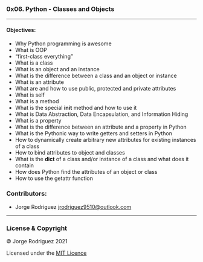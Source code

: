 ### 0x06. Python - Classes and Objects  
---   
#### Objectives:  
- Why Python programming is awesome  
- What is OOP  
- “first-class everything”  
- What is a class  
- What is an object and an instance  
- What is the difference between a class and an object or instance  
- What is an attribute  
- What are and how to use public, protected and private attributes  
- What is self  
- What is a method  
- What is the special __init__ method and how to use it  
- What is Data Abstraction, Data Encapsulation, and Information Hiding  
- What is a property  
- What is the difference between an attribute and a property in Python  
- What is the Pythonic way to write getters and setters in Python  
- How to dynamically create arbitrary new attributes for existing instances of a class  
- How to bind attributes to object and classes  
- What is the __dict__ of a class and/or instance of a class and what does it contain  
- How does Python find the attributes of an object or class  
- How to use the getattr function  
### Contributors:  
- Jorge Rodriguez <jrodriguez9510@outlook.com>  
---  
### License & Copyright  
© Jorge Rodriguez 2021  
  
Licensed under the [MIT Licence](LICENSE) 